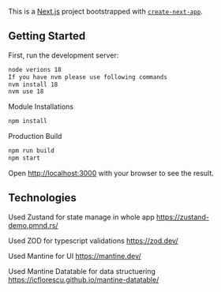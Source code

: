 This is a [Next.js](https://nextjs.org/) project bootstrapped with [`create-next-app`](https://github.com/vercel/next.js/tree/canary/packages/create-next-app).

## Getting Started

First, run the development server:

```bash
node verions 18
If you have nvm please use following commands
nvm install 18
nvm use 18
```
Module Installations

```bash
npm install
```

Production Build
```bash
npm run build
npm start

```

Open [http://localhost:3000](http://localhost:3000) with your browser to see the result.

## Technologies


Used Zustand for state manage in whole app https://zustand-demo.pmnd.rs/

Used ZOD for typescript validations https://zod.dev/

Used Mantine for UI https://mantine.dev/

Used Mantine Datatable for data structuering https://icflorescu.github.io/mantine-datatable/

